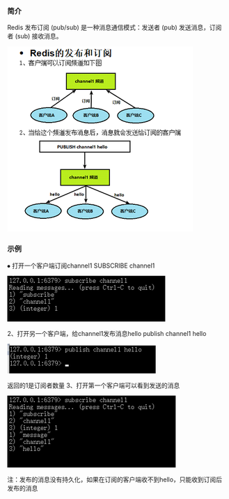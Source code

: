 ### 简介

Redis 发布订阅 (pub/sub) 是一种消息通信模式：发送者 (pub) 发送消息，订阅者 (sub) 接收消息。

![image-20211021145329675](image/image-20211021145329675.png)



### 示例

⦁	打开一个客户端订阅channel1
SUBSCRIBE channel1

![image-20211021145555672](image/image-20211021145555672.png)

2、打开另一个客户端，给channel1发布消息hello
publish channel1 hello

![image-20211021145620243](image/image-20211021145620243.png)

返回的1是订阅者数量
3、打开第一个客户端可以看到发送的消息

![image-20211021145640022](image/image-20211021145640022.png)

注：发布的消息没有持久化，如果在订阅的客户端收不到hello，只能收到订阅后发布的消息